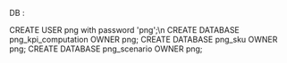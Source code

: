 
DB :

CREATE USER png with password 'png';\n
CREATE DATABASE png_kpi_computation OWNER png;
CREATE DATABASE png_sku OWNER png;
CREATE DATABASE png_scenario OWNER png;



